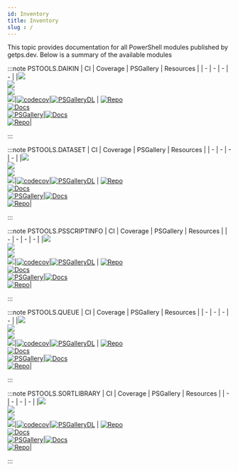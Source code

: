 ```yaml
---
id: Inventory
title: Inventory
slug : /
---
```


This topic provides documentation for all PowerShell modules published by getps.dev. Below is a summary of the available modules

:::note PSTOOLS.DAIKIN
| CI | Coverage | PSGallery | Resources |
| - | - | - | - |
|[![](https://github.com/hanpq/pstools.daikin/actions/workflows/pester_core_macos.yml/badge.svg?branch=main)](https://github.com/hanpq/pstools.daikin/actions/workflows/pester_core_macos.yml)<br/>[![](https://github.com/hanpq/pstools.daikin/actions/workflows/pester_desktop_windows.yml/badge.svg?branch=main)](https://github.com/hanpq/pstools.daikin/actions/workflows/pester_desktop_windows.yml)<br/>[![](https://github.com/hanpq/pstools.daikin/actions/workflows/pester_core_linux.yml/badge.svg?branch=main)](https://github.com/hanpq/pstools.daikin/actions/workflows/pester_core_linux.yml)<br/>[![](https://github.com/hanpq/pstools.daikin/actions/workflows/pester_core_windows.yml/badge.svg?branch=main)](https://github.com/hanpq/pstools.daikin/actions/workflows/pester_core_windows.yml)|[![codecov](https://codecov.io/gh/hanpq/pstools.daikin/branch/main/graph/badge.svg)](https://codecov.io/gh/hanpq/pstools.daikin)|[![PSGalleryDL](https://img.shields.io/powershellgallery/dt/pstools.daikin?label=PSGallery%20downloads)](https://www.powershellgallery.com/packages/pstools.daikin)     | [![Repo](https://img.shields.io/badge/Repo-pstools.daikin-success?logo=github)](https://github.com/hanpq/pstools.daikin) <br/> [![Docs](https://img.shields.io/badge/Docs-pstools.daikin-success?logo=read-the-docs)](https://getps.dev/modules/pstools.daikin/quickstart)<br/>[![PSGallery](https://img.shields.io/powershellgallery/v/pstools.daikin?label=PSGallery)](https://www.powershellgallery.com/packages/pstools.daikin)|[![Docs](https://img.shields.io/badge/Docs-pstools.daikin-success?logo=read-the-docs)](https://getps.dev/modules/pstools.daikin/quickstart)<br/>[![Repo](https://img.shields.io/badge/Repo-pstools.daikin-success?logo=github)](https://github.com/hanpq/pstools.daikin)|

:::

:::note PSTOOLS.DATASET
| CI | Coverage | PSGallery | Resources |
| - | - | - | - |
|[![](https://github.com/hanpq/pstools.dataset/actions/workflows/pester_core_macos.yml/badge.svg?branch=main)](https://github.com/hanpq/pstools.dataset/actions/workflows/pester_core_macos.yml)<br/>[![](https://github.com/hanpq/pstools.dataset/actions/workflows/pester_desktop_windows.yml/badge.svg?branch=main)](https://github.com/hanpq/pstools.dataset/actions/workflows/pester_desktop_windows.yml)<br/>[![](https://github.com/hanpq/pstools.dataset/actions/workflows/pester_core_linux.yml/badge.svg?branch=main)](https://github.com/hanpq/pstools.dataset/actions/workflows/pester_core_linux.yml)<br/>[![](https://github.com/hanpq/pstools.dataset/actions/workflows/pester_core_windows.yml/badge.svg?branch=main)](https://github.com/hanpq/pstools.dataset/actions/workflows/pester_core_windows.yml)|[![codecov](https://codecov.io/gh/hanpq/pstools.dataset/branch/main/graph/badge.svg)](https://codecov.io/gh/hanpq/pstools.dataset)|[![PSGalleryDL](https://img.shields.io/powershellgallery/dt/pstools.dataset?label=PSGallery%20downloads)](https://www.powershellgallery.com/packages/pstools.dataset)     | [![Repo](https://img.shields.io/badge/Repo-pstools.dataset-success?logo=github)](https://github.com/hanpq/pstools.dataset) <br/> [![Docs](https://img.shields.io/badge/Docs-pstools.dataset-success?logo=read-the-docs)](https://getps.dev/modules/pstools.dataset/quickstart)<br/>[![PSGallery](https://img.shields.io/powershellgallery/v/pstools.dataset?label=PSGallery)](https://www.powershellgallery.com/packages/pstools.dataset)|[![Docs](https://img.shields.io/badge/Docs-pstools.dataset-success?logo=read-the-docs)](https://getps.dev/modules/pstools.dataset/quickstart)<br/>[![Repo](https://img.shields.io/badge/Repo-pstools.dataset-success?logo=github)](https://github.com/hanpq/pstools.dataset)|

:::

:::note PSTOOLS.PSSCRIPTINFO
| CI | Coverage | PSGallery | Resources |
| - | - | - | - |
|[![](https://github.com/hanpq/pstools.psscriptinfo/actions/workflows/pester_core_macos.yml/badge.svg?branch=main)](https://github.com/hanpq/pstools.psscriptinfo/actions/workflows/pester_core_macos.yml)<br/>[![](https://github.com/hanpq/pstools.psscriptinfo/actions/workflows/pester_desktop_windows.yml/badge.svg?branch=main)](https://github.com/hanpq/pstools.psscriptinfo/actions/workflows/pester_desktop_windows.yml)<br/>[![](https://github.com/hanpq/pstools.psscriptinfo/actions/workflows/pester_core_linux.yml/badge.svg?branch=main)](https://github.com/hanpq/pstools.psscriptinfo/actions/workflows/pester_core_linux.yml)<br/>[![](https://github.com/hanpq/pstools.psscriptinfo/actions/workflows/pester_core_windows.yml/badge.svg?branch=main)](https://github.com/hanpq/pstools.psscriptinfo/actions/workflows/pester_core_windows.yml)|[![codecov](https://codecov.io/gh/hanpq/pstools.psscriptinfo/branch/main/graph/badge.svg)](https://codecov.io/gh/hanpq/pstools.psscriptinfo)|[![PSGalleryDL](https://img.shields.io/powershellgallery/dt/pstools.psscriptinfo?label=PSGallery%20downloads)](https://www.powershellgallery.com/packages/pstools.psscriptinfo)     | [![Repo](https://img.shields.io/badge/Repo-pstools.psscriptinfo-success?logo=github)](https://github.com/hanpq/pstools.psscriptinfo) <br/> [![Docs](https://img.shields.io/badge/Docs-pstools.psscriptinfo-success?logo=read-the-docs)](https://getps.dev/modules/pstools.psscriptinfo/quickstart)<br/>[![PSGallery](https://img.shields.io/powershellgallery/v/pstools.psscriptinfo?label=PSGallery)](https://www.powershellgallery.com/packages/pstools.psscriptinfo)|[![Docs](https://img.shields.io/badge/Docs-pstools.psscriptinfo-success?logo=read-the-docs)](https://getps.dev/modules/pstools.psscriptinfo/quickstart)<br/>[![Repo](https://img.shields.io/badge/Repo-pstools.psscriptinfo-success?logo=github)](https://github.com/hanpq/pstools.psscriptinfo)|

:::

:::note PSTOOLS.QUEUE
| CI | Coverage | PSGallery | Resources |
| - | - | - | - |
|[![](https://github.com/hanpq/pstools.queue/actions/workflows/pester_core_macos.yml/badge.svg?branch=main)](https://github.com/hanpq/pstools.queue/actions/workflows/pester_core_macos.yml)<br/>[![](https://github.com/hanpq/pstools.queue/actions/workflows/pester_desktop_windows.yml/badge.svg?branch=main)](https://github.com/hanpq/pstools.queue/actions/workflows/pester_desktop_windows.yml)<br/>[![](https://github.com/hanpq/pstools.queue/actions/workflows/pester_core_linux.yml/badge.svg?branch=main)](https://github.com/hanpq/pstools.queue/actions/workflows/pester_core_linux.yml)<br/>[![](https://github.com/hanpq/pstools.queue/actions/workflows/pester_core_windows.yml/badge.svg?branch=main)](https://github.com/hanpq/pstools.queue/actions/workflows/pester_core_windows.yml)|[![codecov](https://codecov.io/gh/hanpq/pstools.queue/branch/main/graph/badge.svg)](https://codecov.io/gh/hanpq/pstools.queue)|[![PSGalleryDL](https://img.shields.io/powershellgallery/dt/pstools.queue?label=PSGallery%20downloads)](https://www.powershellgallery.com/packages/pstools.queue)     | [![Repo](https://img.shields.io/badge/Repo-pstools.queue-success?logo=github)](https://github.com/hanpq/pstools.queue) <br/> [![Docs](https://img.shields.io/badge/Docs-pstools.queue-success?logo=read-the-docs)](https://getps.dev/modules/pstools.queue/quickstart)<br/>[![PSGallery](https://img.shields.io/powershellgallery/v/pstools.queue?label=PSGallery)](https://www.powershellgallery.com/packages/pstools.queue)|[![Docs](https://img.shields.io/badge/Docs-pstools.queue-success?logo=read-the-docs)](https://getps.dev/modules/pstools.queue/quickstart)<br/>[![Repo](https://img.shields.io/badge/Repo-pstools.queue-success?logo=github)](https://github.com/hanpq/pstools.queue)|

:::

:::note PSTOOLS.SORTLIBRARY
| CI | Coverage | PSGallery | Resources |
| - | - | - | - |
|[![](https://github.com/hanpq/pstools.sortlibrary/actions/workflows/pester_core_macos.yml/badge.svg?branch=main)](https://github.com/hanpq/pstools.sortlibrary/actions/workflows/pester_core_macos.yml)<br/>[![](https://github.com/hanpq/pstools.sortlibrary/actions/workflows/pester_desktop_windows.yml/badge.svg?branch=main)](https://github.com/hanpq/pstools.sortlibrary/actions/workflows/pester_desktop_windows.yml)<br/>[![](https://github.com/hanpq/pstools.sortlibrary/actions/workflows/pester_core_linux.yml/badge.svg?branch=main)](https://github.com/hanpq/pstools.sortlibrary/actions/workflows/pester_core_linux.yml)<br/>[![](https://github.com/hanpq/pstools.sortlibrary/actions/workflows/pester_core_windows.yml/badge.svg?branch=main)](https://github.com/hanpq/pstools.sortlibrary/actions/workflows/pester_core_windows.yml)|[![codecov](https://codecov.io/gh/hanpq/pstools.sortlibrary/branch/main/graph/badge.svg)](https://codecov.io/gh/hanpq/pstools.sortlibrary)|[![PSGalleryDL](https://img.shields.io/powershellgallery/dt/pstools.sortlibrary?label=PSGallery%20downloads)](https://www.powershellgallery.com/packages/pstools.sortlibrary)     | [![Repo](https://img.shields.io/badge/Repo-pstools.sortlibrary-success?logo=github)](https://github.com/hanpq/pstools.sortlibrary) <br/> [![Docs](https://img.shields.io/badge/Docs-pstools.sortlibrary-success?logo=read-the-docs)](https://getps.dev/modules/pstools.sortlibrary/quickstart)<br/>[![PSGallery](https://img.shields.io/powershellgallery/v/pstools.sortlibrary?label=PSGallery)](https://www.powershellgallery.com/packages/pstools.sortlibrary)|[![Docs](https://img.shields.io/badge/Docs-pstools.sortlibrary-success?logo=read-the-docs)](https://getps.dev/modules/pstools.sortlibrary/quickstart)<br/>[![Repo](https://img.shields.io/badge/Repo-pstools.sortlibrary-success?logo=github)](https://github.com/hanpq/pstools.sortlibrary)|

:::


